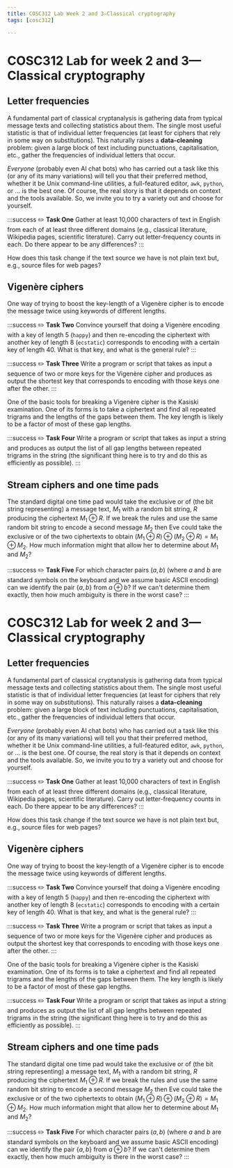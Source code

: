 ```yaml
---
title: COSC312 Lab Week 2 and 3—Classical cryptography
tags: [cosc312]

---
```


# COSC312 Lab for week 2 and 3—Classical cryptography

## Letter frequencies

A fundamental part of classical cryptanalysis is gathering data from typical message texts and collecting statistics about them. The single most useful statistic is that of individual letter frequencies (at least for ciphers that rely in some way on substitutions). This naturally raises a **data-cleaning** problem: given a large block of text including punctuations, capitalisation, etc., gather the frequencies of individual letters that occur.

*Everyone* (probably even AI chat bots) who has carried out a task like this (or any of its many variations) will tell you that their preferred method, whether it be Unix command-line utilities, a full-featured editor, `awk`, `python`, or ... is the best one. Of course, the real story is that it depends on context and the tools available. So, we invite you to try a variety out and choose for yourself.

:::success
:pencil2:
**Task One** Gather at least 10,000 characters of text in English from each of at least three different domains (e.g., classical literature, Wikipedia pages, scientific literature). Carry out letter-frequency counts in each. Do there appear to be any differences?
:::

How does this task change if the text source we have is not plain text but, e.g., source files for web pages?

## Vigenère ciphers

One way of trying to boost the key-length of a Vigenère cipher is to encode the message twice using keywords of different lengths.

:::success
:pencil2:
**Task Two** Convince yourself that doing a Vigenère encoding with a key of length 5 (`happy`) and then re-encoding the ciphertext with another key of length 8 (`ecstatic`) corresponds to encoding with a certain key of length 40. What is that key, and what is the general rule?
:::

:::success
:pencil2:
**Task Three** Write a program or script that takes as input a sequence of two or more keys for the Vigenère cipher and produces as output the shortest key that corresponds to encoding with those keys one after the other.
:::


One of the basic tools for breaking a Vigenère cipher is the Kasiski examination. One of its forms is to take a ciphertext and find all repeated trigrams and the lengths of the gaps between them. The key length is likely to be a factor of most of these gap lengths.

:::success
:pencil2: 
**Task Four** Write a program or script that takes as input a string and produces as output the list of all gap lengths between repeated trigrams in the string (the significant thing here is to try and do this as efficiently as possible).
:::

## Stream ciphers and one time pads

The standard digital one time pad would take the exclusive or of (the bit string representing) a message text, $M_1$ with a random bit string, $R$ producing the ciphertext $M_1\oplus R$. If we break the rules and use the same random bit string to encode a second message $M_2$ then Eve could take the exclusive or of the two ciphertexts to obtain $(M_1\oplus R) \oplus (M_2\oplus R) = M_1\oplus M_2$. How much information might that allow her to determine about $M_1$ and $M_2$?

:::success
:pencil2: 
**Task Five** For which character pairs $(a,b)$ (where $a$ and $b$ are standard symbols on the keyboard and we assume basic ASCII encoding) can we identify the pair $\{a,b\}$ from $a\oplus b$? If we can't determine them exactly, then how much ambiguity is there in the worst case?
:::
# COSC312 Lab for week 2 and 3—Classical cryptography

## Letter frequencies

A fundamental part of classical cryptanalysis is gathering data from typical message texts and collecting statistics about them. The single most useful statistic is that of individual letter frequencies (at least for ciphers that rely in some way on substitutions). This naturally raises a **data-cleaning** problem: given a large block of text including punctuations, capitalisation, etc., gather the frequencies of individual letters that occur.

*Everyone* (probably even AI chat bots) who has carried out a task like this (or any of its many variations) will tell you that their preferred method, whether it be Unix command-line utilities, a full-featured editor, `awk`, `python`, or ... is the best one. Of course, the real story is that it depends on context and the tools available. So, we invite you to try a variety out and choose for yourself.

:::success
:pencil2:
**Task One** Gather at least 10,000 characters of text in English from each of at least three different domains (e.g., classical literature, Wikipedia pages, scientific literature). Carry out letter-frequency counts in each. Do there appear to be any differences?
:::

How does this task change if the text source we have is not plain text but, e.g., source files for web pages?

## Vigenère ciphers

One way of trying to boost the key-length of a Vigenère cipher is to encode the message twice using keywords of different lengths.

:::success
:pencil2:
**Task Two** Convince yourself that doing a Vigenère encoding with a key of length 5 (`happy`) and then re-encoding the ciphertext with another key of length 8 (`ecstatic`) corresponds to encoding with a certain key of length 40. What is that key, and what is the general rule?
:::

:::success
:pencil2:
**Task Three** Write a program or script that takes as input a sequence of two or more keys for the Vigenère cipher and produces as output the shortest key that corresponds to encoding with those keys one after the other.
:::


One of the basic tools for breaking a Vigenère cipher is the Kasiski examination. One of its forms is to take a ciphertext and find all repeated trigrams and the lengths of the gaps between them. The key length is likely to be a factor of most of these gap lengths.

:::success
:pencil2: 
**Task Four** Write a program or script that takes as input a string and produces as output the list of all gap lengths between repeated trigrams in the string (the significant thing here is to try and do this as efficiently as possible).
:::

## Stream ciphers and one time pads

The standard digital one time pad would take the exclusive or of (the bit string representing) a message text, $M_1$ with a random bit string, $R$ producing the ciphertext $M_1\oplus R$. If we break the rules and use the same random bit string to encode a second message $M_2$ then Eve could take the exclusive or of the two ciphertexts to obtain $(M_1\oplus R) \oplus (M_2\oplus R) = M_1\oplus M_2$. How much information might that allow her to determine about $M_1$ and $M_2$?

:::success
:pencil2: 
**Task Five** For which character pairs $(a,b)$ (where $a$ and $b$ are standard symbols on the keyboard and we assume basic ASCII encoding) can we identify the pair $\{a,b\}$ from $a\oplus b$? If we can't determine them exactly, then how much ambiguity is there in the worst case?
:::
